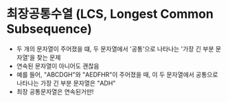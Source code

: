 최장공통수열 (LCS, Longest Common Subsequence)
=
- 두 개의 문자열이 주어졌을 떄, 두 문자열에서 '공통'으로 나타나는 '가장 긴 부분 문자열'을 찾는 문제
- 연속된 문자열이 아니어도 괜찮음
- 예를 들어, "ABCDGH"와 "AEDFHR"이 주어졌을 때, 이 두 문자열에서 공통으로 나타나는 가장 긴 부분 문자열은 "ADH"
- 최장 공통문자열은 연속된거만!

